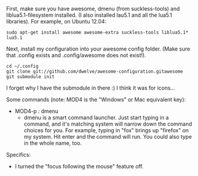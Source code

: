 First, make sure you have awesome, dmenu (from suckless-tools) and 
liblua5.1-filesystem installed. (I also installed lau5.1 and all the 
lua5.1 libraries). For example, on Ubuntu 12.04:

    sudo apt-get install awesome awesome-extra suckless-tools liblua5.1* lua5.1

Next, install my configuration into your awesome config folder. (Make sure that 
.config exists and .config/awesome does not exist!).

    cd ~/.config
    git clone git://github.com/dwelve/awesome-configuration.gitawesome
    git submodule init

I forget why I have the submodule in there :) I think it was for icons...

Some commands (note: MOD4 is the "Windows" or Mac equivalent key):

 * MOD4-p : dmenu
   * dmenu is a smart command launcher. Just start typing in a command, and it's 
     matching system will narrow down the command choices for you. For
     example, typing in "fox" brings up "firefox" on my system. Hit enter and 
     the command will run. You could also type in the whole name, too.
     
Specifics:

 * I turned the "focus following the mouse" feature off.
